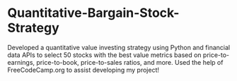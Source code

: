 # Quantitative-Bargain-Stock-Strategy
Developed a quantitative value investing strategy using Python and financial data APIs to select 50 stocks with the best value metrics based on price-to-earnings, price-to-book, price-to-sales ratios, and more. Used the help of FreeCodeCamp.org to assist developing my project!
